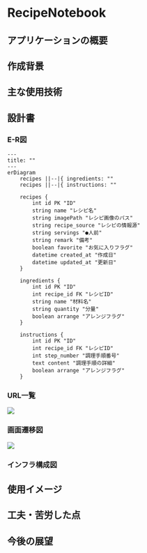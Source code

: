 # RecipeNotebook

## アプリケーションの概要

## 作成背景

## 主な使用技術

## 設計書

### E-R図

```mermaid
---
title: ""
---
erDiagram
    recipes ||--|{ ingredients: ""
    recipes ||--|{ instructions: ""

    recipes {
        int id PK "ID"
        string name "レシピ名"
        string imagePath "レシピ画像のパス"
        string recipe_source "レシピの情報源"
        string servings "●人前"
        string remark "備考"
        boolean favorite "お気に入りフラグ"
        datetime created_at "作成日"
        datetime updated_at "更新日"
    }

    ingredients {
        int id PK "ID"
        int recipe_id FK "レシピID"
        string name "材料名"
        string quantity "分量"
        boolean arrange "アレンジフラグ"
    }

    instructions {
        int id PK "ID"
        int recipe_id FK "レシピID"
        int step_number "調理手順番号"
        text content "調理手順の詳細"
        boolean arrange "アレンジフラグ"
    }
```

### URL一覧

<img src="C:\Users\USER\IdeaProjects\RecipeNotebook\RecipeNotebook\src\main\resources\static\images\URL_List.png">

### 画面遷移図

<img src="C:\Users\USER\IdeaProjects\RecipeNotebook\RecipeNotebook\src\main\resources\static\images\Screen_Transition_Diagram.png">

### インフラ構成図

## 使用イメージ

## 工夫・苦労した点

## 今後の展望